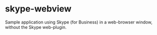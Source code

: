 # skype-webview
Sample application using Skype (for Business) in a web-browser window, without the Skype web-plugin.
